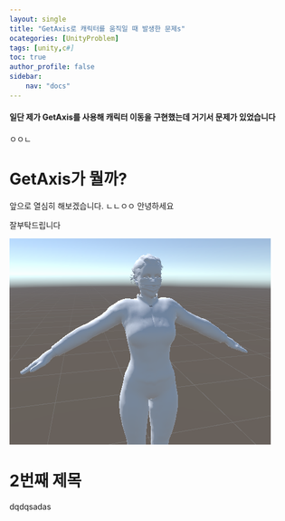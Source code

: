 ```yaml
---
layout: single
title: "GetAxis로 캐릭터를 움직일 때 발생한 문제s"
ocategories: [UnityProblem]
tags: [unity,c#]
toc: true
author_profile: false
sidebar:
    nav: "docs"
---
```



<h4>일단 제가 GetAxis를 사용해 캐릭터 이동을 구현했는데 거기서 문제가 있었습니다</h4>
ㅇㅇㄴ

# GetAxis가 뭘까?
앞으로 열심히 해보겠습니다.
ㄴㄴㅇㅇ
안녕하세요

잘부탁드립니다

![woman](../images/2022-11-17-first/woman-1669197353470-5.png)

# 2번째 제목
dqdqsadas


